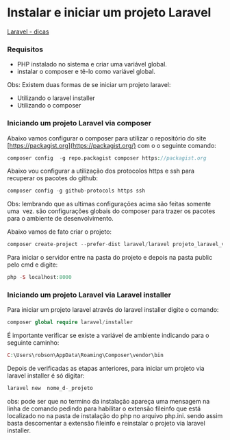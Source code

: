 # Instalar e iniciar um projeto Laravel

[Laravel - dicas](../Laravel%20-%20dicas%202e5c0d9961144cf38cce725d0901476d.md)

### Requisitos

- PHP instalado no sistema e criar uma variável global.
- instalar o composer e tê-lo como variável global.

Obs: Existem duas formas de se iniciar um projeto laravel:

- Utilizando o laravel installer
- Utilizando o composer

### Iniciando um projeto Laravel via composer

Abaixo vamos configurar o composer para utilizar o repositório do site [https://packagist.org](https://packagist.org/) com o o seguinte comando:

```php
composer config  -g repo.packagist composer https://packagist.org
```

Abaixo vou configurar a utilização dos protocolos https e ssh para recuperar os pacotes do github:

```php
composer config -g github-protocols https ssh
```

Obs: lembrando que as ultimas configurações acima são feitas somente uma  vez. são configurações globais do composer para trazer os pacotes para o ambiente de desenvolvimento.

Abaixo vamos de fato criar o projeto:

```php
composer create-project --prefer-dist laravel/laravel projeto_laravel_via_composer "7.0"
```

Para iniciar o servidor entre na pasta do projeto e depois na pasta public pelo cmd e digite:

```php
php -S localhost:8000
```

### Iniciando um projeto Laravel via Laravel installer

Para iniciar um projeto laravel através do laravel installer digite o comando:

```php
composer global require laravel/installer
```

É importante verificar se existe a variável de ambiente indicando para o seguinte caminho:

```php
C:\Users\robson\AppData\Roaming\Composer\vendor\bin
```

Depois de verificadas as etapas anteriores, para iniciar um projeto via laravel installer é só digitar:

```php
laravel new  nome_d-_projeto
```

obs: pode ser que no termino da instalação apareça uma mensagem na linha de comando pedindo para habilitar o extensão fileinfo que está localizado no na pasta de instalação do php no arquivo php.ini. sendo assim basta descomentar a extensão fileinfo e reinstalar o projeto via laravel installer.